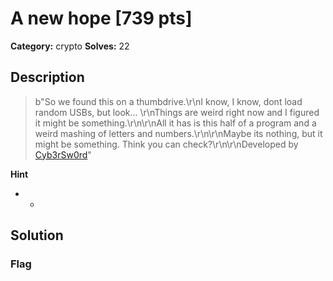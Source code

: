 # A new hope [739 pts]

**Category:** crypto
**Solves:** 22

## Description
>b"So we found this on a thumbdrive.\r\nI know, I know, dont load random USBs, but look... \r\nThings are weird right now and I figured it might be something.\r\n\r\nAll it has is this half of a program and a weird mashing of letters and numbers.\r\n\r\nMaybe its nothing, but it might be something. Think you can check?\r\n\r\nDeveloped by [Cyb3rSw0rd](https://github.com/AlfredSimpson)"

**Hint**
* -

## Solution

### Flag

